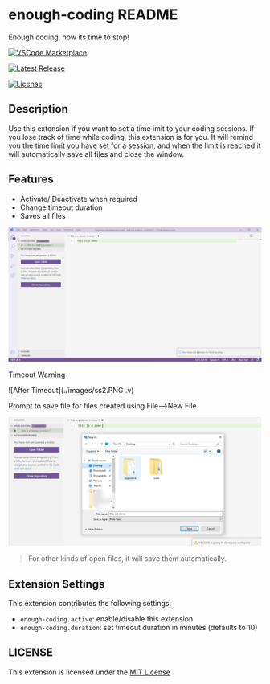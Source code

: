 # enough-coding README

Enough coding, now its time to stop!

[![VSCode Marketplace](https://badgen.net/badge/marketplace/v0.0.3/:color?icon=visualstudio)](https://marketplace.visualstudio.com/items?itemName=deb.enough-coding)


[![Latest Release](https://badgen.net/github/release/justinbiebur/enough-coding)](https://marketplace.visualstudio.com/items?itemName=deb.enough-coding)


[![License](https://badgen.net/badge/license/MIT/blue)](LICENCE)



## Description

Use this extension if you want to set a time imit to your coding sessions. If you lose track of time while coding, this extension is for you. It will remind you the time limit you have set for a session, and when the limit is reached it will automatically save all files and close the window.

## Features

* Activate/ Deactivate when required
* Change timeout duration 
* Saves all files 

![Extension Info](./images/ss.PNG)

Timeout Warning 

![After Timeout](./images/ss2.PNG
.v) 

Prompt to save file for files created using File-->New File

![New File](./images/ss3.png) 

> For other kinds of open files, it will save them automatically.


## Extension Settings



This extension contributes the following settings:

* `enough-coding.active`: enable/disable this extension
* `enough-coding.duration`: set timeout duration in minutes (defaults to 10)

## LICENSE
This extension is licensed under the [MIT License](LICENSE)

